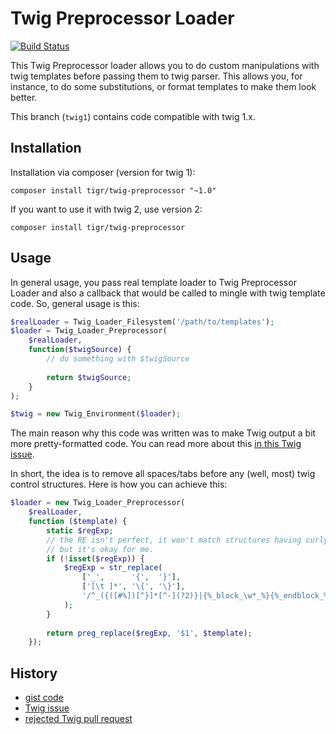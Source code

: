 # Twig Preprocessor Loader

[![Build Status](https://travis-ci.org/TiGR/twig-preprocessor.svg?branch=master)](https://travis-ci.org/TiGR/twig-preprocessor)

This Twig Preprocessor loader allows you to do custom manipulations with twig templates before passing them to 
twig parser. This allows you, for instance, to do some substitutions, or format templates to make them look better.

This branch (`twig1`) contains code compatible with twig 1.x.

## Installation

Installation via composer (version for twig 1):

    composer install tigr/twig-preprocessor "~1.0"

If you want to use it with twig 2, use version 2:

    composer install tigr/twig-preprocessor

## Usage

In general usage, you pass real template loader to Twig Preprocessor Loader and also a callback that would be called
to mingle with twig template code. So, general usage is this:

```php
$realLoader = Twig_Loader_Filesystem('/path/to/templates');
$loader = Twig_Loader_Preprocessor(
    $realLoader, 
    function($twigSource) {
        // do something with $twigSource
        
        return $twigSource;
    }
);

$twig = new Twig_Environment($loader);
```

The main reason why this code was written was to make Twig output a bit more pretty-formatted code. You can read more 
about this [in this Twig issue](https://github.com/twigphp/Twig/issues/1005).

In short, the idea is to remove all spaces/tabs before any (well, most) twig control structures. Here is how you can 
achieve this:

```php
$loader = new Twig_Loader_Preprocessor(
    $realLoader,
    function ($template) {
        static $regExp;
        // the RE isn't perfect, it won't match structures having curly braces within, 
        // but it's okay for me.
        if (!isset($regExp)) {
            $regExp = str_replace(
                ['_',      '{',  '}'],
                ['[\t ]*', '\{', '\}'],
                '/^_({([#%])[^}]*[^-](?2)}|{%_block_\w*_%}{%_endblock_%})$/m'
            );
        }
        
        return preg_replace($regExp, '$1', $template);
    });
```

## History

- [gist code](https://gist.github.com/TiGR/5002699)
- [Twig issue](https://github.com/twigphp/Twig/issues/1005)
- [rejected Twig pull request](https://github.com/twigphp/Twig/pull/1508)
